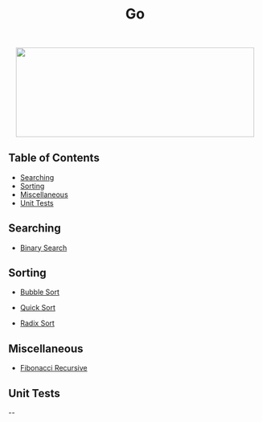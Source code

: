 <h1 align="center">Go</h1> <br>

<p align="center"><image src="https://external-content.duckduckgo.com/iu/?u=https%3A%2F%2Ftse1.mm.bing.net%2Fth%3Fid%3DOIP.SqIO9qN8Y3whTDheUD5FUgHaCy%26pid%3DApi&f=1" width ="474" height="178"></image></p>

## Table of Contents

- [Searching](#searching)
- [Sorting](#sorting)
- [Miscellaneous](#others)
- [Unit Tests](#unit-tests)

<a name="searching"></a>

## Searching

- [Binary Search](https://github.com/aniketsharma00411/algorithmsUse/blob/master/Go/Searching/binary_search.go)

<a name="sorting"></a>

## Sorting

- [Bubble Sort](https://github.com/aniketsharma00411/algorithmsUse/blob/master/Go/Sorting/bubble_sort.go)

- [Quick Sort](https://github.com/aniketsharma00411/algorithmsUse/blob/master/Go/Sorting/quick_sort.go)

- [Radix Sort](https://github.com/aniketsharma00411/algorithmsUse/blob/master/Go/Sorting/radix_sort.go)

<a name="others"></a>

## Miscellaneous

- [Fibonacci Recursive](https://github.com/aniketsharma00411/algorithmsUse/blob/master/Go/Miscellaneous/fibonacci_rec.go)

<a name="unit-tests"></a>

## Unit Tests

--
